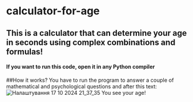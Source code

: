 # calculator-for-age
## This is a calculator that can determine your age in seconds using complex combinations and formulas!
#### If you want to run this code, open it in any Python compiler
##How it works?
You have to run the program to answer a couple of mathematical and psychological questions and after this text:
![Налаштування 17 10 2024 21_37_35](https://github.com/user-attachments/assets/3171e707-e625-498a-ab9a-ce91de9acb7c)
You see your age!
